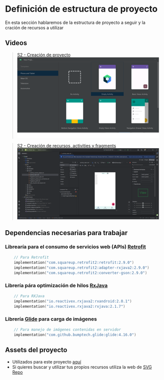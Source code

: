 # Definición de estructura de proyecto

En esta sección hablaremos de la estructura de proyecto a seguir y la cración de recursos a utilizar

## Videos
> [S2 - Creación de proyecto](https://1drv.ms/u/s!AvB-2ztiY9QqgpR2x8_KxgOAC1dPsQ?e=WNHLmR)
[![Creación de proyecto](./thumbnail1.png)](https://1drv.ms/u/s!AvB-2ztiY9QqgpR2x8_KxgOAC1dPsQ?e=WNHLmR "Creación de proycto")

> [S2 - Creación de recursos, activities y fragments](https://1drv.ms/u/s!AvB-2ztiY9QqgpR3A4BcujabUB33mw?e=OLgU2U)
[![Creación de proyecto](./thumbnail2.png)](https://1drv.ms/u/s!AvB-2ztiY9QqgpR3A4BcujabUB33mw?e=OLgU2U "Creación de proycto")


## Dependencias necesarias para trabajar

### Librearía para el consumo de servicios web (APIs) [Retrofit](https://square.github.io/retrofit/)


```c
    // Para Retrofit
    implementation("com.squareup.retrofit2:retrofit:2.9.0")
    implementation("com.squareup.retrofit2:adapter-rxjava2:2.9.0")
    implementation("com.squareup.retrofit2:converter-gson:2.9.0")
```

### Librería pára optimización de hilos [RxJava](https://github.com/ReactiveX/RxJava)

```c
    // Para RXJava
    implementation("io.reactivex.rxjava2:rxandroid:2.0.1")
    implementation("io.reactivex.rxjava2:rxjava:2.1.7")
```

### Librería [Glide](https://github.com/bumptech/glide) para carga de imágenes

```c
    // Para manejo de imágenes contenidas en servidor
    implementation("com.github.bumptech.glide:glide:4.16.0")
```

## Assets del proyecto

* Utilizados para este proyecto [aquí](./assets/)
* Si quieres buscar y utilizar tus propios recursos utiliza la web de [SVG Repo](https://www.svgrepo.com/)